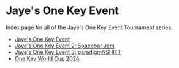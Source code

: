 # Jaye's One Key Event

Index page for all of the Jaye's One Key Event Tournament series.

- [Jaye's One Key Event](1)
- [Jaye's One Key Event 2: Spacebar Jam](2)
- [Jaye's One Key Event 3: paradigm//SHIFT](3)
- [One Key World Cup 2024](1KWC_2024)
